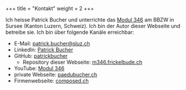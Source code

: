 +++
title = "Kontakt"
weight = 2
+++

Ich heisse Patrick Bucher und unterrichte das [Modul
346](https://www.modulbaukasten.ch/module/346/) am BBZW in Sursee (Kanton
Luzern, Schweiz). Ich bin der Autor dieser Webseite und betreibe sie. Ich bin
über folgende Kanäle erreichbar:

- E-Mail: [patrick.bucher@sluz.ch](mailto:patrick.bucher@sluz.ch)
- LinkedIn: [Patrick Bucher](https://www.linkedin.com/in/patrick-bucher-88a18b282/)
- GitHub: [patrickbucher](https://github.com/patrickbucher)
    - Repository dieser Webseite:
      [m346.frickelbude.ch](https://github.com/patrickbucher/m346.frickelbude.ch)
- YouTube: [Modul 346](https://www.youtube.com/@modul346)
- private Webseite: [paedubucher.ch](https://www.paedubucher.ch)
- Firmenwebseite: [composed.ch](https://www.composed.ch)

